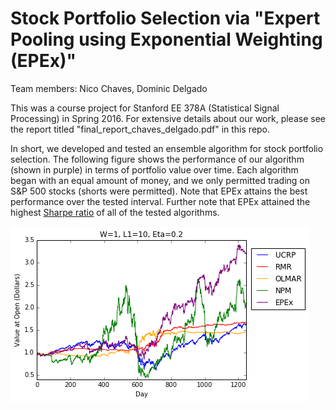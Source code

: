 # Stock Portfolio Selection via "Expert Pooling using Exponential Weighting (EPEx)"

Team members: Nico Chaves, Dominic Delgado

This was a course project for Stanford EE 378A (Statistical Signal Processing) in Spring 2016. For extensive details about our work, please see the report titled "final_report_chaves_delgado.pdf" in this repo.

In short, we developed and tested an ensemble algorithm for stock portfolio selection. The following figure shows the performance of our algorithm (shown in purple) in terms of portfolio value over time. Each algorithm began with an equal amount of money, and we only permitted trading on S&P 500 stocks (shorts were permitted). Note that EPEx attains the best performance over the tested interval. Further note that EPEx attained the highest [Sharpe ratio](http://www.investopedia.com/terms/s/sharperatio.asp) of all of the tested algorithms.

![Performance of Different Portfolio Selection Strategies](/figures/performance_img_test.png?raw=true "Performance of Different Portfolio Selection Strategies")





